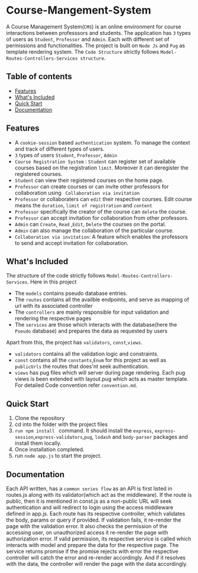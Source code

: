 # Course-Mangement-System
A Course Management System(``CMS``) is an online environment for course interactions between professsors and students. The application has ``3`` types of users as ``Student``, ``Professor`` and ``Admin``. Each with different set of permissions and functionalities. The project is built on ``Node Js`` and ``Pug`` as template rendering system. The ``Code Structure`` strictly follows ``Model-Routes-Controllers-Services structure``.

## Table of contents

- [Features](#features)
- [What's Included](#whats-included)
- [Quick Start](#quick-start)
- [Documentation](#documentation)

## Features
+ A ``cookie-session`` based ``authentication`` system. To manage the context and track of different types of users.
+ ``3`` types of users ``Student``, ``Professor``, ``Admin``
+ ``Course Registration System`` : ``Student`` can register set of available courses based on the registration ``limit``. Moreover it can deregister the registered courses.
+ ``Student`` can view their registered courses on the home page.
+ ``Professor`` can create courses or can invite other professors for collaboration using `` Collaboration via invitation``
+ ``Professor`` or collaboraters can ``edit`` their respective courses. Edit course means the ``duration``, ``limit of registration`` and ``content``
+ ``Professor`` specifically the creator of the course can ``delete`` the course. 
+ ``Professor`` can accept invitation for collaboration from other professors.
+ ``Admin`` can ``Create``, ``Read`` ,``Edit``, ``Delete`` the courses on the portal.
+ ``Admin`` can also manage the collaboration of the particular course.
+ ``Collaboration via invitation``: A feature which enables the professors to send and accept invitation for collaboration.

## What's Included
The structure of the code strictly follows ``Model-Routes-Controllers-Services``. Here in this project 
+ The ``models`` contains pseudo database entries.
+ The ``routes`` contains all the availble endpoints, and serve as mapping of url with its associated controller
+ The ``controllers`` are mainly responsible for input validation and rendering the respective pages
+ The ``services`` are those which interacts with the database(here the ``Pseudo`` database) and prepares the data as requested by users

Apart from this, the project has ``validators``, ``const``,``views``.
+ ``validators`` contains all the validation logic and constraints.
+ ``const`` contains all the ``constants``,``Enum`` for this project as well as ``publicUrls`` the routes that does'nt seek authentication.
+ ``views`` has pug files which will server during page rendering. Each pug views is been extended with layout.pug which acts as master template.
For detailed Code convention refer ``convention.md``.

## Quick Start

  1. Clone the repository 
  2. cd into the folder with the project files
  3. ```run npm install ``` command. It should install the ```express```, ```express-session```,```express-validators```,```pug```, ```lodash``` and ```body-parser``` packages and install them locally. 
  4. Once installation completed. 
  5. run ```node app.js``` to start the project.

## Documentation

Each API written, has a ```common series flow``` as an API is first listed in routes.js along with its validator(which act as the middleware). If the route is public, then it is mentioned in const.js as a non-public URL will seek authentication and will redirect to login using the access middleware defined in app.js. Each route has its respective controller, which validates the body, params or query if provided. If validation fails, it re-render the page with the validation error. It also checks the permission of the accessing user, on unauthorized access it re-render the page with authorization error. If valid permission, its respective service is called which interacts with model and prepare the data for the respective page. The service returns promise if the promise rejects with error the respective controller will catch the error and re-render accordingly. And if it resolves with the data, the controller will render the page with the data accordingly.
